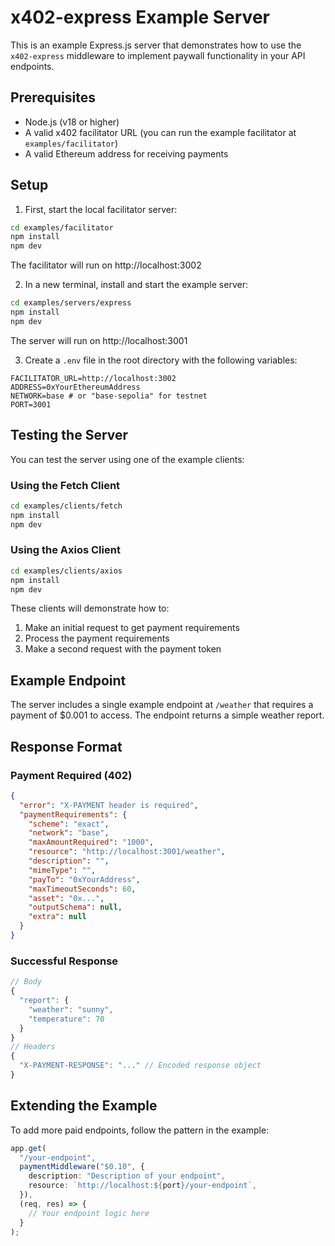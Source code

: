 # x402-express Example Server

This is an example Express.js server that demonstrates how to use the `x402-express` middleware to implement paywall functionality in your API endpoints.

## Prerequisites

- Node.js (v18 or higher)
- A valid x402 facilitator URL (you can run the example facilitator at `examples/facilitator`)
- A valid Ethereum address for receiving payments

## Setup

1. First, start the local facilitator server:
```bash
cd examples/facilitator
npm install
npm dev
```
The facilitator will run on http://localhost:3002

2. In a new terminal, install and start the example server:
```bash
cd examples/servers/express
npm install
npm dev
```
The server will run on http://localhost:3001

3. Create a `.env` file in the root directory with the following variables:
```env
FACILITATOR_URL=http://localhost:3002
ADDRESS=0xYourEthereumAddress
NETWORK=base # or "base-sepolia" for testnet
PORT=3001
```

## Testing the Server

You can test the server using one of the example clients:

### Using the Fetch Client
```bash
cd examples/clients/fetch
npm install
npm dev
```

### Using the Axios Client
```bash
cd examples/clients/axios
npm install
npm dev
```

These clients will demonstrate how to:
1. Make an initial request to get payment requirements
2. Process the payment requirements
3. Make a second request with the payment token

## Example Endpoint

The server includes a single example endpoint at `/weather` that requires a payment of $0.001 to access. The endpoint returns a simple weather report.

## Response Format

### Payment Required (402)
```json
{
  "error": "X-PAYMENT header is required",
  "paymentRequirements": {
    "scheme": "exact",
    "network": "base",
    "maxAmountRequired": "1000",
    "resource": "http://localhost:3001/weather",
    "description": "",
    "mimeType": "",
    "payTo": "0xYourAddress",
    "maxTimeoutSeconds": 60,
    "asset": "0x...",
    "outputSchema": null,
    "extra": null
  }
}
```

### Successful Response
```ts
// Body
{
  "report": {
    "weather": "sunny",
    "temperature": 70
  }
}
// Headers
{
  "X-PAYMENT-RESPONSE": "..." // Encoded response object
}
```

## Extending the Example

To add more paid endpoints, follow the pattern in the example:

```typescript
app.get(
  "/your-endpoint",
  paymentMiddleware("$0.10", {
    description: "Description of your endpoint",
    resource: `http://localhost:${port}/your-endpoint`,
  }),
  (req, res) => {
    // Your endpoint logic here
  }
);
```
